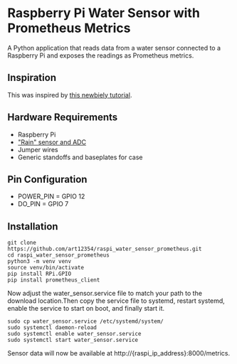 # Raspberry Pi Water Sensor with Prometheus Metrics

A Python application that reads data from a water sensor connected to a Raspberry Pi and exposes the readings as Prometheus metrics.

## Inspiration

This was inspired by [this newbiely tutorial](https://newbiely.com/tutorials/raspberry-pi/raspberry-pi-rain-sensor). 

## Hardware Requirements

 - Raspberry Pi
 - ["Rain" sensor and ADC](https://www.amazon.com/dp/B0DHGNQZ6X?linkCode=sl1&tag=zlufy-20&linkId=d6c3b90b94272148cb801cf57015b64e&language=en_US&ref_=as_li_ss_tl&th=1)
 - Jumper wires
 - Generic standoffs and baseplates for case

## Pin Configuration

 - POWER_PIN = GPIO 12
 - DO_PIN = GPIO 7

## Installation

```
git clone https://github.com/art12354/raspi_water_sensor_prometheus.git
cd raspi_water_sensor_prometheus
python3 -m venv venv
source venv/bin/activate
pip install RPi.GPIO
pip install prometheus_client
```

Now adjust the water_sensor.service file to match your path to the download location.Then copy the service file to systemd, restart systemd, enable the service to start on boot, and finally start it.

```
sudo cp water_sensor.service /etc/systemd/system/
sudo systemctl daemon-reload
sudo systemctl enable water_sensor.service
sudo systemctl start water_sensor.service
```

Sensor data will now be available at http://{raspi_ip_address}:8000/metrics.
